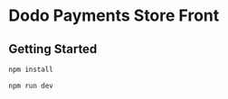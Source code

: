 # Dodo Payments Store Front

## Getting Started

```bash
npm install
```

```bash
npm run dev
```


